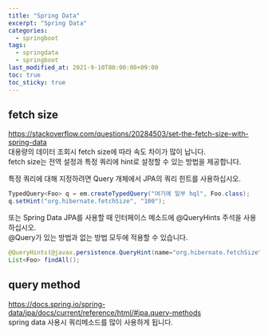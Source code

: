 ```yaml
---
title: "Spring Data"
excerpt: "Spring Data"
categories: 
  - springboot
tags: 
  - springdata
  - springboot
last_modified_at: 2021-9-10T00:00:00+09:00
toc: true
toc_sticky: true
---
```


## fetch size
https://stackoverflow.com/questions/20284503/set-the-fetch-size-with-spring-data  
대용량의 데이터 조회시 fetch size에 따라 속도 차이가 많이 납니다.  
fetch size는 전역 설정과 특정 쿼리에 hint로 설정할 수 있는 방법을 제공합니다.  

특정 쿼리에 대해 지정하려면 Query 개체에서 JPA의 쿼리 힌트를 사용하십시오.  
```java
TypedQuery<Foo> q = em.createTypedQuery("여기에 일부 hql", Foo.class);
q.setHint("org.hibernate.fetchSize", "100");
```
또는 Spring Data JPA를 사용할 때 인터페이스 메소드에 @QueryHints 주석을 사용하십시오.  
@Query가 있는 방법과 없는 방법 모두에 적용할 수 있습니다.
```java
@QueryHints(@javax.persistence.QueryHint(name="org.hibernate.fetchSize", value="50"))
List<Foo> findAll();
```

## query method
https://docs.spring.io/spring-data/jpa/docs/current/reference/html/#jpa.query-methods  
spring data 사용시 쿼리메소드를 많이 사용하게 됩니다.
